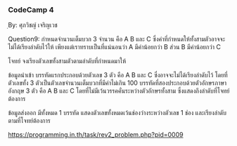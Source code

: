 ### CodeCamp 4 ###
ฺBy: ศุภวิชญ์ เจริญเวช

Question9: 
  กำหนดจำนวนเต็มบวก 3 จำนวน คือ A B และ C ซึ่งค่าที่กำหนดให้ทั้งสามตัวอาจจะไม่ได้เรียงลำดับไว้ให้ เพียงแต่เราทราบเป็นที่แน่นอนว่า A มีค่าน้อยกว่า B ส่วน B มีค่าน้อยกว่า C

  โจทย์
  จงเรียงตัวเลขทั้งสามตัวตามลำดับที่กำหนดมาให้

  ข้อมูลนำเข้า
  บรรทัดแรกประกอบด้วยตัวเลข 3 ตัว คือ A B และ C ซึ่งอาจจะไม่ได้เรียงลำดับไว้ โดยที่ตัวเลขทั้ง 3 ตัวเป็นตัวเลขจำนวนเต็มบวกที่มีค่าไม่เกิน 100
  บรรทัดที่สองประกอบด้วยตัวอักษรภาษาอังกฤษ 3 ตัว คือ A B และ C โดยที่ไม่มีเว้นวรรคคั่นระหว่างตัวอักษรทั้งสาม ซึ่งแสดงถึงลำดับที่โจทย์ต้องการ

  ข้อมูลส่งออก
  มีทั้งหมด 1 บรรทัด แสดงตัวเลขทั้งหมดเว้นช่องว่างระหว่างตัวเลข 1 ช่อง และเรียงลำดับตามที่โจทย์ต้องการ

  https://programming.in.th/task/rev2_problem.php?pid=0009